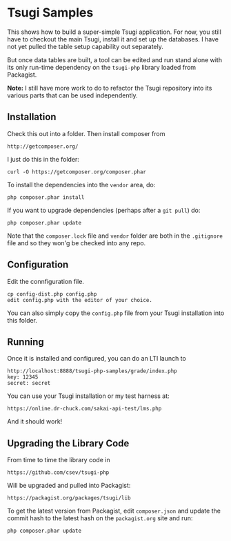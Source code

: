 
Tsugi Samples
=============

This shows how to build a super-simple Tsugi application.  For now, 
you still have to checkout the main Tsugi, install it and set up the
databases.  I have not yet pulled the table setup capability out separately.

But once data tables are built, a tool can be edited and run 
stand alone with its only run-time dependency on the `tsugi-php` library
loaded from Packagist.

**Note:** I still have more work to do to refactor the Tsugi repository into its various parts
that can be used independently.

Installation
------------

Check this out into a folder.  Then install composer from

    http://getcomposer.org/

I just do this in the folder:

    curl -O https://getcomposer.org/composer.phar

To install the dependencies into the `vendor` area, do:

    php composer.phar install

If you want to upgrade dependencies (perhaps after a `git pull`) do:

    php composer.phar update

Note that the `composer.lock` file and `vendor` folder are 
both in the `.gitignore` file and so they won'g be checked into
any repo.

Configuration
-------------

Edit the connfiguration file.

    cp config-dist.php config.php
    edit config.php with the editor of your choice.

You can also simply copy the `config.php` file from your
Tsugi installation into this folder.

Running
-------

Once it is installed and configured, you can do an LTI launch to

    http://localhost:8888/tsugi-php-samples/grade/index.php
    key: 12345
    secret: secret

You can use your Tsugi installation or my test harness at:

    https://online.dr-chuck.com/sakai-api-test/lms.php

And it should work!

Upgrading the Library Code
--------------------------

From time to time the library code in

    https://github.com/csev/tsugi-php

Will be upgraded and pulled into Packagist:

    https://packagist.org/packages/tsugi/lib

To get the latest version from Packagist, edit `composer.json` and
update the commit hash to the latest hash on the `packagist.org` site
and run:

    php composer.phar update



